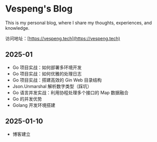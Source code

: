 # Vespeng's Blog
This is my personal blog, where I share my thoughts, experiences, and knowledge.

访问地址：[https://vespeng.tech](https://vespeng.tech)

## 2025-01

- Go 项目实战：如何部署多环境开发
- Go 项目实战：如何优雅的处理日志
- Go 项目实战：搭建高效的 Gin Web 目录结构
- Json.Unmarshal 解析数字类型（踩坑）
- Go 语言并发实战：利用协程处理多个接口的 Map 数据融合
- Go 的并发优势
- Golang 开发环境搭建

## 2025-01-10
- 博客建立
